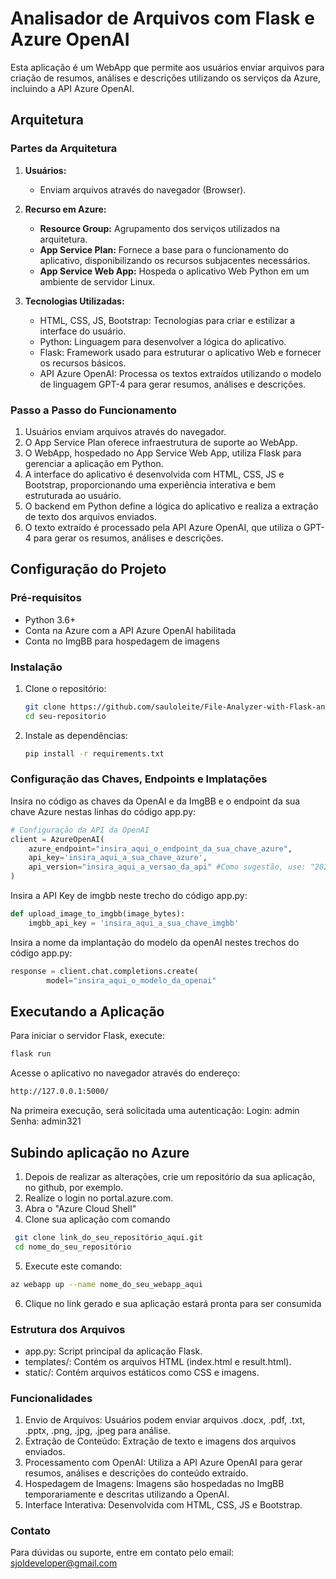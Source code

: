 # Analisador de Arquivos com Flask e Azure OpenAI

Esta aplicação é um WebApp que permite aos usuários enviar arquivos para criação de resumos, análises e descrições utilizando os serviços da Azure, incluindo a API Azure OpenAI.

## Arquitetura

### Partes da Arquitetura

1. **Usuários:**
   - Enviam arquivos através do navegador (Browser).

2. **Recurso em Azure:**
   - **Resource Group:** Agrupamento dos serviços utilizados na arquitetura.
   - **App Service Plan:** Fornece a base para o funcionamento do aplicativo, disponibilizando os recursos subjacentes necessários.
   - **App Service Web App:** Hospeda o aplicativo Web Python em um ambiente de servidor Linux.

3. **Tecnologias Utilizadas:**
   - HTML, CSS, JS, Bootstrap: Tecnologias para criar e estilizar a interface do usuário.
   - Python: Linguagem para desenvolver a lógica do aplicativo.
   - Flask: Framework usado para estruturar o aplicativo Web e fornecer os recursos básicos.
   - API Azure OpenAI: Processa os textos extraídos utilizando o modelo de linguagem GPT-4 para gerar resumos, análises e descrições.

### Passo a Passo do Funcionamento

1. Usuários enviam arquivos através do navegador.
2. O App Service Plan oferece infraestrutura de suporte ao WebApp.
3. O WebApp, hospedado no App Service Web App, utiliza Flask para gerenciar a aplicação em Python.
4. A interface do aplicativo é desenvolvida com HTML, CSS, JS e Bootstrap, proporcionando uma experiência interativa e bem estruturada ao usuário.
5. O backend em Python define a lógica do aplicativo e realiza a extração de texto dos arquivos enviados.
6. O texto extraído é processado pela API Azure OpenAI, que utiliza o GPT-4 para gerar os resumos, análises e descrições.

## Configuração do Projeto

### Pré-requisitos

- Python 3.6+
- Conta na Azure com a API Azure OpenAI habilitada
- Conta no ImgBB para hospedagem de imagens

### Instalação

1. Clone o repositório:
   ```bash
   git clone https://github.com/sauloleite/File-Analyzer-with-Flask-and-Azure-OpenAI.git
   cd seu-repositorio
2. Instale as dependências:
   ```bash
   pip install -r requirements.txt
### Configuração das Chaves, Endpoints e Implatações
Insira no código as chaves da OpenAI e da ImgBB e o endpoint da sua chave Azure nestas linhas do código app.py:
```python
# Configuração da API da OpenAI
client = AzureOpenAI(
    azure_endpoint="insira_aqui_o_endpoint_da_sua_chave_azure",
    api_key='insira_aqui_a_sua_chave_azure',
    api_version="insira_aqui_a_versao_da_api" #Como sugestão, use: "2024-02-01"
)
```
Insira a API Key de imgbb neste trecho do código app.py:
```python
def upload_image_to_imgbb(image_bytes):
    imgbb_api_key = 'insira_aqui_a_sua_chave_imgbb'
```

Insira a nome da implantação do modelo da openAI nestes trechos do código app.py:
```python
response = client.chat.completions.create(
        model="insira_aqui_o_modelo_da_openai"
```
## Executando a Aplicação

Para iniciar o servidor Flask, execute:

```bash
flask run
```

Acesse o aplicativo no navegador através do endereço:
```bash
http://127.0.0.1:5000/
```

Na primeira execução, será solicitada uma autenticação:
Login: admin
Senha: admin321

## Subindo aplicação no Azure
1. Depois de realizar as alterações, crie um repositório da sua aplicação, no github, por exemplo.
2. Realize o login no portal.azure.com.
3. Abra o "Azure Cloud Shell"
4. Clone sua aplicação com comando
  ```bash
   git clone link_do_seu_repositório_aqui.git
   cd nome_do_seu_repositório
  ```
5. Execute este comando:
  ```bash
az webapp up --name nome_do_seu_webapp_aqui
  ```
6. Clique no link gerado e sua aplicação estará pronta para ser consumida

   
### Estrutura dos Arquivos
- app.py: Script principal da aplicação Flask.
- templates/: Contém os arquivos HTML (index.html e result.html).
- static/: Contém arquivos estáticos como CSS e imagens.

### Funcionalidades

1. Envio de Arquivos: Usuários podem enviar arquivos .docx, .pdf, .txt, .pptx, .png, .jpg, .jpeg para análise.
2. Extração de Conteúdo: Extração de texto e imagens dos arquivos enviados.
3. Processamento com OpenAI: Utiliza a API Azure OpenAI para gerar resumos, análises e descrições do conteúdo extraído.
4. Hospedagem de Imagens: Imagens são hospedadas no ImgBB temporariamente e descritas utilizando a OpenAI.
5. Interface Interativa: Desenvolvida com HTML, CSS, JS e Bootstrap.

### Contato
Para dúvidas ou suporte, entre em contato pelo email: sjoldeveloper@gmail.com

